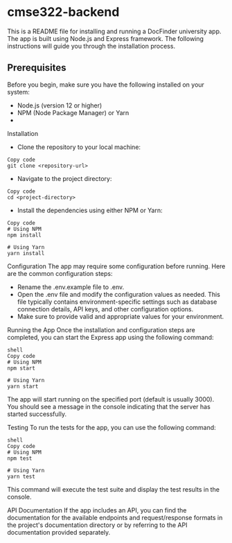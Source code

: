 # cmse322-backend

This is a README file for installing and running a DocFinder university app. The app is built using Node.js and Express framework. The following instructions will guide you through the installation process.

## Prerequisites
Before you begin, make sure you have the following installed on your system:

- Node.js (version 12 or higher)
- NPM (Node Package Manager) or Yarn
- 
Installation
- Clone the repository to your local machine:

```shell
Copy code
git clone <repository-url>
```
- Navigate to the project directory:

```shell
Copy code
cd <project-directory>
```
- Install the dependencies using either NPM or Yarn:

```shell
Copy code
# Using NPM
npm install

# Using Yarn
yarn install
```

Configuration
The app may require some configuration before running. Here are the common configuration steps:

- Rename the .env.example file to .env.
- Open the .env file and modify the configuration values as needed. This file typically contains environment-specific settings such as database connection details, API keys, and other configuration options.
- Make sure to provide valid and appropriate values for your environment.

Running the App
Once the installation and configuration steps are completed, you can start the Express app using the following command:

```
shell
Copy code
# Using NPM
npm start

# Using Yarn
yarn start
```

The app will start running on the specified port (default is usually 3000). You should see a message in the console indicating that the server has started successfully.

Testing
To run the tests for the app, you can use the following command:

```
shell
Copy code
# Using NPM
npm test

# Using Yarn
yarn test
```
This command will execute the test suite and display the test results in the console.

API Documentation
If the app includes an API, you can find the documentation for the available endpoints and request/response formats in the project's documentation directory or by referring to the API documentation provided separately.




